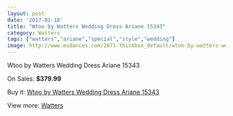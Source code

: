 ```yaml
---
layout: post
date: '2017-01-18'
title: "Wtoo by Watters Wedding Dress Ariane 15343"
category: Watters
tags: ["watters","ariane","special","style","wedding"]
image: http://www.eudances.com/2871-thickbox_default/wtoo-by-watters-wedding-dress-ariane-15343.jpg
---
```

Wtoo by Watters Wedding Dress Ariane 15343

On Sales: **$379.99**
<a href="https://www.eudances.com/en/watters/989-wtoo-by-watters-wedding-dress-ariane-15343.html"><amp-img layout="responsive" width="600" height="600" src="//www.eudances.com/2871-thickbox_default/wtoo-by-watters-wedding-dress-ariane-15343.jpg" alt="Wtoo by Watters Wedding Dress Ariane 15343 0" /></a>
<a href="https://www.eudances.com/en/watters/989-wtoo-by-watters-wedding-dress-ariane-15343.html"><amp-img layout="responsive" width="600" height="600" src="//www.eudances.com/2872-thickbox_default/wtoo-by-watters-wedding-dress-ariane-15343.jpg" alt="Wtoo by Watters Wedding Dress Ariane 15343 1" /></a>

Buy it: [Wtoo by Watters Wedding Dress Ariane 15343](https://www.eudances.com/en/watters/989-wtoo-by-watters-wedding-dress-ariane-15343.html "Wtoo by Watters Wedding Dress Ariane 15343")

View more: [Watters](https://www.eudances.com/en/12-watters "Watters")